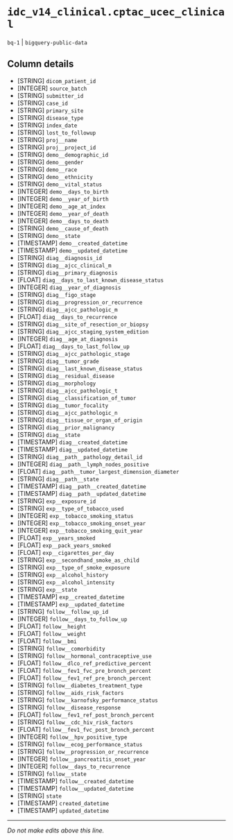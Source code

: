 # `idc_v14_clinical.cptac_ucec_clinical`
`bq-1` | `bigquery-public-data`

## Column details
* [STRING]    `dicom_patient_id`
* [INTEGER]   `source_batch`
* [STRING]    `submitter_id`
* [STRING]    `case_id`
* [STRING]    `primary_site`
* [STRING]    `disease_type`
* [STRING]    `index_date`
* [STRING]    `lost_to_followup`
* [STRING]    `proj__name`
* [STRING]    `proj__project_id`
* [STRING]    `demo__demographic_id`
* [STRING]    `demo__gender`
* [STRING]    `demo__race`
* [STRING]    `demo__ethnicity`
* [STRING]    `demo__vital_status`
* [INTEGER]   `demo__days_to_birth`
* [INTEGER]   `demo__year_of_birth`
* [INTEGER]   `demo__age_at_index`
* [INTEGER]   `demo__year_of_death`
* [INTEGER]   `demo__days_to_death`
* [STRING]    `demo__cause_of_death`
* [STRING]    `demo__state`
* [TIMESTAMP] `demo__created_datetime`
* [TIMESTAMP] `demo__updated_datetime`
* [STRING]    `diag__diagnosis_id`
* [STRING]    `diag__ajcc_clinical_m`
* [STRING]    `diag__primary_diagnosis`
* [FLOAT]     `diag__days_to_last_known_disease_status`
* [INTEGER]   `diag__year_of_diagnosis`
* [STRING]    `diag__figo_stage`
* [STRING]    `diag__progression_or_recurrence`
* [STRING]    `diag__ajcc_pathologic_m`
* [FLOAT]     `diag__days_to_recurrence`
* [STRING]    `diag__site_of_resection_or_biopsy`
* [STRING]    `diag__ajcc_staging_system_edition`
* [INTEGER]   `diag__age_at_diagnosis`
* [FLOAT]     `diag__days_to_last_follow_up`
* [STRING]    `diag__ajcc_pathologic_stage`
* [STRING]    `diag__tumor_grade`
* [STRING]    `diag__last_known_disease_status`
* [STRING]    `diag__residual_disease`
* [STRING]    `diag__morphology`
* [STRING]    `diag__ajcc_pathologic_t`
* [STRING]    `diag__classification_of_tumor`
* [STRING]    `diag__tumor_focality`
* [STRING]    `diag__ajcc_pathologic_n`
* [STRING]    `diag__tissue_or_organ_of_origin`
* [STRING]    `diag__prior_malignancy`
* [STRING]    `diag__state`
* [TIMESTAMP] `diag__created_datetime`
* [TIMESTAMP] `diag__updated_datetime`
* [STRING]    `diag__path__pathology_detail_id`
* [INTEGER]   `diag__path__lymph_nodes_positive`
* [FLOAT]     `diag__path__tumor_largest_dimension_diameter`
* [STRING]    `diag__path__state`
* [TIMESTAMP] `diag__path__created_datetime`
* [TIMESTAMP] `diag__path__updated_datetime`
* [STRING]    `exp__exposure_id`
* [STRING]    `exp__type_of_tobacco_used`
* [INTEGER]   `exp__tobacco_smoking_status`
* [INTEGER]   `exp__tobacco_smoking_onset_year`
* [INTEGER]   `exp__tobacco_smoking_quit_year`
* [FLOAT]     `exp__years_smoked`
* [FLOAT]     `exp__pack_years_smoked`
* [FLOAT]     `exp__cigarettes_per_day`
* [STRING]    `exp__secondhand_smoke_as_child`
* [STRING]    `exp__type_of_smoke_exposure`
* [STRING]    `exp__alcohol_history`
* [STRING]    `exp__alcohol_intensity`
* [STRING]    `exp__state`
* [TIMESTAMP] `exp__created_datetime`
* [TIMESTAMP] `exp__updated_datetime`
* [STRING]    `follow__follow_up_id`
* [INTEGER]   `follow__days_to_follow_up`
* [FLOAT]     `follow__height`
* [FLOAT]     `follow__weight`
* [FLOAT]     `follow__bmi`
* [STRING]    `follow__comorbidity`
* [STRING]    `follow__hormonal_contraceptive_use`
* [FLOAT]     `follow__dlco_ref_predictive_percent`
* [FLOAT]     `follow__fev1_fvc_pre_bronch_percent`
* [FLOAT]     `follow__fev1_ref_pre_bronch_percent`
* [STRING]    `follow__diabetes_treatment_type`
* [STRING]    `follow__aids_risk_factors`
* [STRING]    `follow__karnofsky_performance_status`
* [STRING]    `follow__disease_response`
* [FLOAT]     `follow__fev1_ref_post_bronch_percent`
* [STRING]    `follow__cdc_hiv_risk_factors`
* [FLOAT]     `follow__fev1_fvc_post_bronch_percent`
* [INTEGER]   `follow__hpv_positive_type`
* [STRING]    `follow__ecog_performance_status`
* [STRING]    `follow__progression_or_recurrence`
* [INTEGER]   `follow__pancreatitis_onset_year`
* [INTEGER]   `follow__days_to_recurrence`
* [STRING]    `follow__state`
* [TIMESTAMP] `follow__created_datetime`
* [TIMESTAMP] `follow__updated_datetime`
* [STRING]    `state`
* [TIMESTAMP] `created_datetime`
* [TIMESTAMP] `updated_datetime`

-------------------------------------------------------------------------------
*Do not make edits above this line.*
